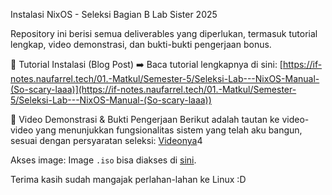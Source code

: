 Instalasi NixOS - Seleksi Bagian B Lab Sister 2025

Repository ini berisi semua deliverables yang diperlukan, termasuk tutorial lengkap, video demonstrasi, dan bukti-bukti pengerjaan bonus.

📝 Tutorial Instalasi (Blog Post)
➡️ Baca tutorial lengkapnya di sini: [https://if-notes.naufarrel.tech/01.-Matkul/Semester-5/Seleksi-Lab---NixOS-Manual-(So-scary-laaa)](https://if-notes.naufarrel.tech/01.-Matkul/Semester-5/Seleksi-Lab---NixOS-Manual-(So-scary-laaa))

🎥 Video Demonstrasi & Bukti Pengerjaan
Berikut adalah tautan ke video-video yang menunjukkan fungsionalitas sistem yang telah aku bangun, sesuai dengan persyaratan seleksi: [Videonya](https://drive.google.com/file/d/1h-_o0_LLNwTDnsEyn1ohXmmNmwOXRoCC/view?usp=sharing)4

Akses image: Image `.iso` bisa diakses di [sini](https://drive.google.com/file/d/1LW7FIIOQA4TzGT0ouU8YL2_n6BFmsty6/view?usp=sharing).

Terima kasih sudah mangajak perlahan-lahan ke Linux :D
